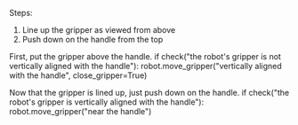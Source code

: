 

Steps:
1. Line up the gripper as viewed from above
2. Push down on the handle from the top

First, put the gripper above the handle.
if check("the robot's gripper is not vertically aligned with the handle"):
    robot.move_gripper("vertically aligned with the handle", close_gripper=True)

Now that the gripper is lined up, just push down on the handle.
if check("the robot's gripper is vertically aligned with the handle"):
    robot.move_gripper("near the handle")